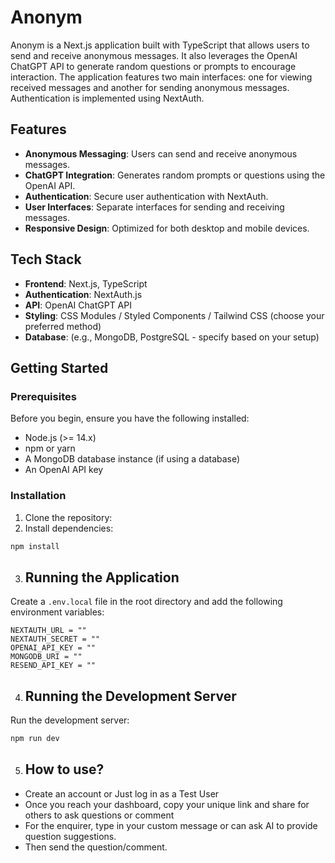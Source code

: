 # Anonym

Anonym is a Next.js application built with TypeScript that allows users to send and receive anonymous messages. It also leverages the OpenAI ChatGPT API to generate random questions or prompts to encourage interaction. The application features two main interfaces: one for viewing received messages and another for sending anonymous messages. Authentication is implemented using NextAuth.

## Features

- **Anonymous Messaging**: Users can send and receive anonymous messages.
- **ChatGPT Integration**: Generates random prompts or questions using the OpenAI API.
- **Authentication**: Secure user authentication with NextAuth.
- **User Interfaces**: Separate interfaces for sending and receiving messages.
- **Responsive Design**: Optimized for both desktop and mobile devices.

## Tech Stack

- **Frontend**: Next.js, TypeScript
- **Authentication**: NextAuth.js
- **API**: OpenAI ChatGPT API
- **Styling**: CSS Modules / Styled Components / Tailwind CSS (choose your preferred method)
- **Database**: (e.g., MongoDB, PostgreSQL - specify based on your setup)

## Getting Started

### Prerequisites

Before you begin, ensure you have the following installed:

- Node.js (>= 14.x)
- npm or yarn
- A MongoDB database instance (if using a database)
- An OpenAI API key

### Installation

1. Clone the repository:
2. Install dependencies:

```bash
npm install
```
3. ## Running the Application

Create a `.env.local` file in the root directory and add the following environment variables:

```env
NEXTAUTH_URL = ""
NEXTAUTH_SECRET = ""
OPENAI_API_KEY = ""
MONGODB_URI = ""
RESEND_API_KEY = ""
```

4. ## Running the Development Server

Run the development server:

```bash
npm run dev
  ```
5. ## How to use?

<ul>
  <li>Create an account or Just log in as a Test User</li>
  <li>Once you reach your dashboard, copy your unique link and share for others to ask questions or comment</li>
  <li>For the enquirer, type in your custom message or can ask AI to provide question suggestions.</li>
  <li>Then send the question/comment.</li>
</ul>
